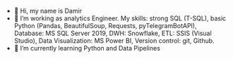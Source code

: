 - 👋 Hi, my name is Damir
- 👀 I’m working as analytics Engineer. My skills: strong SQL (T-SQL), basic Python (Pandas, BeautifulSoup, Requests, pyTelegramBotAPI), Database: MS SQL Server 2019, DWH: Snowflake, ETL: SSIS (Visual Studio), Data Visualization: MS Power BI, Version control: git, Github. 
- 🌱 I’m currently learning Python and Data Pipelines

<!---
Damiiir/Damiiir is a ✨ special ✨ repository because its `README.md` (this file) appears on your GitHub profile.
You can click the Preview link to take a look at your changes.
--->
